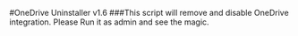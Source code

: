 #OneDrive Uninstaller v1.6
###This script will remove and disable OneDrive integration. Please Run it as admin and see the magic. 
